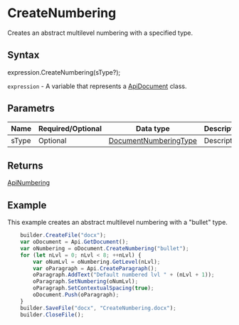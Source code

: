 # CreateNumbering

Creates an abstract multilevel numbering with a specified type.

## Syntax

expression.CreateNumbering(sType?);

`expression` - A variable that represents a [ApiDocument](../ApiDocument.md) class.

## Parametrs

| **Name** | **Required/Optional** | **Data type** | **Description** |
| ------------- | ------------- | ------------- | ------------- |
| sType | Optional | [DocumentNumberingType](../../../Enumerations/DocumentNumberingType.md) | Description | The type of the numbering which will be created. Default value is "bullet". |

## Returns

[ApiNumbering](../../ApiNumbering/ApiNumbering.md)

## Example

This example creates an abstract multilevel numbering with a "bullet" type.

```javascript
	builder.CreateFile("docx");
	var oDocument = Api.GetDocument();
	var oNumbering = oDocument.CreateNumbering("bullet");
	for (let nLvl = 0; nLvl < 8; ++nLvl) {
		var oNumLvl = oNumbering.GetLevel(nLvl);
		var oParagraph = Api.CreateParagraph();
		oParagraph.AddText("Default numbered lvl " + (nLvl + 1));
		oParagraph.SetNumbering(oNumLvl);
		oParagraph.SetContextualSpacing(true);
		oDocument.Push(oParagraph);
	}
	builder.SaveFile("docx", "CreateNumbering.docx");
	builder.CloseFile();
```